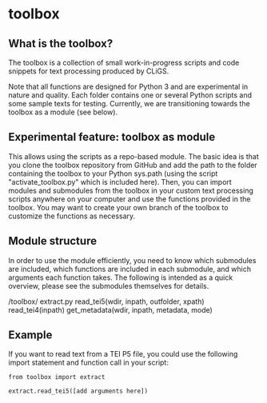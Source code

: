toolbox
=======

## What is the toolbox?

The toolbox is a collection of small work-in-progress scripts and code snippets for text processing produced by CLiGS.

Note that all functions are designed for Python 3 and are experimental in nature and quality. Each folder contains one or several Python scripts and some sample texts for testing. Currently, we are transitioning towards the toolbox as a module (see below). 

## Experimental feature: toolbox as module

This allows using the scripts as a repo-based module. The basic idea is that you clone the toolbox repository from GitHub and add the path to the folder containing the toolbox to your Python sys.path (using the script "activate_toolbox.py" which is included here). Then, you can import modules and submodules from the toolbox in your custom text processing scripts anywhere on your computer and use the functions provided in the toolbox. You may want to create your own branch of the toolbox to customize the functions as necessary. 

## Module structure

In order to use the module efficiently, you need to know which submodules are included, which functions are included in each submodule, and which arguments each function takes. The following is intended as a quick overview, please see the submodules themselves for details. 

/toolbox/
    extract.py
        read_tei5(wdir, inpath, outfolder, xpath)
        read_tei4(inpath)
        get_metadata(wdir, inpath, metadata, mode)


## Example

If you want to read text from a TEI P5 file, you could use the following import statement and function call in your script: 

```
from toolbox import extract

extract.read_tei5([add arguments here])            
```
